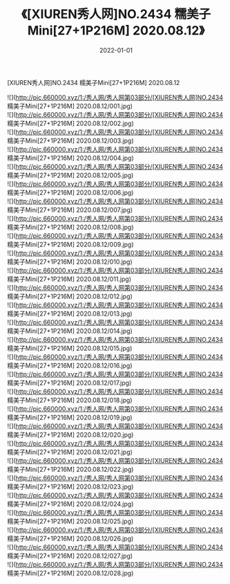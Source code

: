 ﻿---
layout: post
title:  《[XIUREN秀人网]NO.2434 糯美子Mini[27+1P216M] 2020.08.12》
date:   2022-01-01
img: http://pic.660000.xyz/1:/秀人网/秀人网第03部分/[XIUREN秀人网]NO.2434 糯美子Mini[27+1P216M] 2020.08.12/000.jpg
categories: [美女, 清纯, 唯美]
---

[XIUREN秀人网]NO.2434 糯美子Mini[27+1P216M] 2020.08.12

 ![](http://pic.660000.xyz/1:/秀人网/秀人网第03部分/[XIUREN秀人网]NO.2434 糯美子Mini[27+1P216M] 2020.08.12/001.jpg) <br>![](http://pic.660000.xyz/1:/秀人网/秀人网第03部分/[XIUREN秀人网]NO.2434 糯美子Mini[27+1P216M] 2020.08.12/002.jpg) <br>![](http://pic.660000.xyz/1:/秀人网/秀人网第03部分/[XIUREN秀人网]NO.2434 糯美子Mini[27+1P216M] 2020.08.12/003.jpg) <br>![](http://pic.660000.xyz/1:/秀人网/秀人网第03部分/[XIUREN秀人网]NO.2434 糯美子Mini[27+1P216M] 2020.08.12/004.jpg) <br>![](http://pic.660000.xyz/1:/秀人网/秀人网第03部分/[XIUREN秀人网]NO.2434 糯美子Mini[27+1P216M] 2020.08.12/005.jpg) <br>![](http://pic.660000.xyz/1:/秀人网/秀人网第03部分/[XIUREN秀人网]NO.2434 糯美子Mini[27+1P216M] 2020.08.12/006.jpg) <br>![](http://pic.660000.xyz/1:/秀人网/秀人网第03部分/[XIUREN秀人网]NO.2434 糯美子Mini[27+1P216M] 2020.08.12/007.jpg) <br>![](http://pic.660000.xyz/1:/秀人网/秀人网第03部分/[XIUREN秀人网]NO.2434 糯美子Mini[27+1P216M] 2020.08.12/008.jpg) <br>![](http://pic.660000.xyz/1:/秀人网/秀人网第03部分/[XIUREN秀人网]NO.2434 糯美子Mini[27+1P216M] 2020.08.12/009.jpg) <br>![](http://pic.660000.xyz/1:/秀人网/秀人网第03部分/[XIUREN秀人网]NO.2434 糯美子Mini[27+1P216M] 2020.08.12/010.jpg) <br>![](http://pic.660000.xyz/1:/秀人网/秀人网第03部分/[XIUREN秀人网]NO.2434 糯美子Mini[27+1P216M] 2020.08.12/011.jpg) <br>![](http://pic.660000.xyz/1:/秀人网/秀人网第03部分/[XIUREN秀人网]NO.2434 糯美子Mini[27+1P216M] 2020.08.12/012.jpg) <br>![](http://pic.660000.xyz/1:/秀人网/秀人网第03部分/[XIUREN秀人网]NO.2434 糯美子Mini[27+1P216M] 2020.08.12/013.jpg) <br>![](http://pic.660000.xyz/1:/秀人网/秀人网第03部分/[XIUREN秀人网]NO.2434 糯美子Mini[27+1P216M] 2020.08.12/014.jpg) <br>![](http://pic.660000.xyz/1:/秀人网/秀人网第03部分/[XIUREN秀人网]NO.2434 糯美子Mini[27+1P216M] 2020.08.12/015.jpg) <br>![](http://pic.660000.xyz/1:/秀人网/秀人网第03部分/[XIUREN秀人网]NO.2434 糯美子Mini[27+1P216M] 2020.08.12/016.jpg) <br>![](http://pic.660000.xyz/1:/秀人网/秀人网第03部分/[XIUREN秀人网]NO.2434 糯美子Mini[27+1P216M] 2020.08.12/017.jpg) <br>![](http://pic.660000.xyz/1:/秀人网/秀人网第03部分/[XIUREN秀人网]NO.2434 糯美子Mini[27+1P216M] 2020.08.12/018.jpg) <br>![](http://pic.660000.xyz/1:/秀人网/秀人网第03部分/[XIUREN秀人网]NO.2434 糯美子Mini[27+1P216M] 2020.08.12/019.jpg) <br>![](http://pic.660000.xyz/1:/秀人网/秀人网第03部分/[XIUREN秀人网]NO.2434 糯美子Mini[27+1P216M] 2020.08.12/020.jpg) <br>![](http://pic.660000.xyz/1:/秀人网/秀人网第03部分/[XIUREN秀人网]NO.2434 糯美子Mini[27+1P216M] 2020.08.12/021.jpg) <br>![](http://pic.660000.xyz/1:/秀人网/秀人网第03部分/[XIUREN秀人网]NO.2434 糯美子Mini[27+1P216M] 2020.08.12/022.jpg) <br>![](http://pic.660000.xyz/1:/秀人网/秀人网第03部分/[XIUREN秀人网]NO.2434 糯美子Mini[27+1P216M] 2020.08.12/023.jpg) <br>![](http://pic.660000.xyz/1:/秀人网/秀人网第03部分/[XIUREN秀人网]NO.2434 糯美子Mini[27+1P216M] 2020.08.12/024.jpg) <br>![](http://pic.660000.xyz/1:/秀人网/秀人网第03部分/[XIUREN秀人网]NO.2434 糯美子Mini[27+1P216M] 2020.08.12/025.jpg) <br>![](http://pic.660000.xyz/1:/秀人网/秀人网第03部分/[XIUREN秀人网]NO.2434 糯美子Mini[27+1P216M] 2020.08.12/026.jpg) <br>![](http://pic.660000.xyz/1:/秀人网/秀人网第03部分/[XIUREN秀人网]NO.2434 糯美子Mini[27+1P216M] 2020.08.12/027.jpg) <br>![](http://pic.660000.xyz/1:/秀人网/秀人网第03部分/[XIUREN秀人网]NO.2434 糯美子Mini[27+1P216M] 2020.08.12/028.jpg) <br>